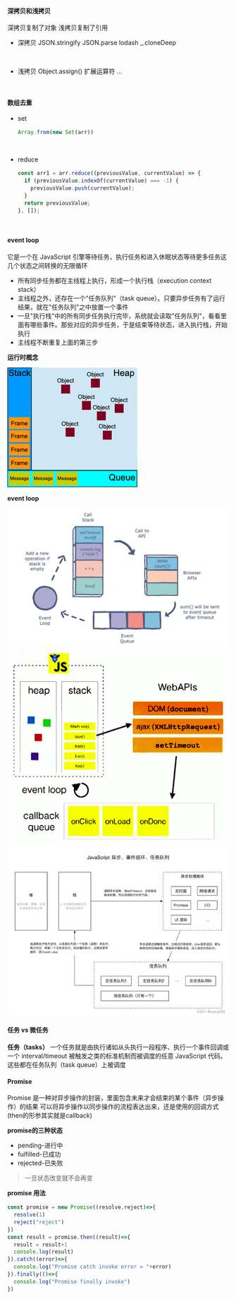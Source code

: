 
#### 深拷贝和浅拷贝

深拷贝复制了对象 浅拷贝复制了引用

- 深拷贝
  JSON.stringify
  JSON.parse
  lodash  _.cloneDeep
<br>  

- 浅拷贝
  Object.assign()
  扩展运算符 ...
<br>

####  数组去重

- set
  
  ```javaScript
  Array.from(new Set(arr))
  ```
  
<br>  

- reduce
  ```javaScript
  const arr1 = arr.reduce((previousValue, currentValue) => {
    if (previousValue.indexOf(currentValue) === -1) {
      previousValue.push(currentValue);
    }
    return previousValue;
  }, []);
  ```
 <br> 

####  event loop

它是一个在 JavaScript 引擎等待任务，执行任务和进入休眠状态等待更多任务这几个状态之间转换的无限循环

- 所有同步任务都在主线程上执行，形成一个执行栈（execution context stack）
- 主线程之外，还存在一个"任务队列"（task queue）。只要异步任务有了运行结果，就在"任务队列"之中放置一个事件
- 一旦"执行栈"中的所有同步任务执行完毕，系统就会读取"任务队列"，看看里面有哪些事件。那些对应的异步任务，于是结束等待状态，进入执行栈，开始执行
- 主线程不断重复上面的第三步

**运行时概念**

![](images/2023-04-03-23-28-26.png)

**event loop**

![](images/2023-04-03-23-32-50.png)
![](images/2023-04-03-23-34-37.png)
![](images/2023-04-03-23-38-20.png)

#### 任务 vs 微任务

**任务（tasks）**
一个任务就是由执行诸如从头执行一段程序、执行一个事件回调或一个 interval/timeout 被触发之类的标准机制而被调度的任意 JavaScript 代码。这些都在任务队列（task queue）上被调度
<br>

#### Promise
Promise 是一种对异步操作的封装，里面包含未来才会结束的某个事件（异步操作）的结果 可以将异步操作以同步操作的流程表达出来，还是使用的回调方式(then的形参其实就是callback)

**promise的三种状态**

- pending-进行中
- fulfilled-已成功
- rejected-已失败

> 一旦状态改变就不会再变

**promise 用法**
```js
const promise = new Promise((resolve,reject)=>{
  resolve(1)
  reject("reject")
})
const result = promise.then((result)=>{
  result = result+1
  console.log(result)
}).catch((error)=>{
  console.log("Promise catch invoke error = "+error)
}).finally(()=>{
  console.log("Promise finally invoke")
})
```